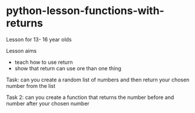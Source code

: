# python-lesson-functions-with-returns

Lesson for 13- 16 year olds 

Lesson aims 

- teach how to use return 
- show that return can use ore than one thing

Task: can you create a random list of numbers and then return your chosen number from the list 

Task 2: can you create a function that returns the number before and number after your chosen number
